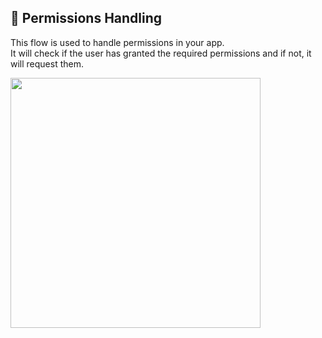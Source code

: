 ## 🚀 Permissions Handling

This flow is used to handle permissions in your app.  
It will check if the user has granted the required permissions and if not, it will request them.

<image src="https://github.com/vvv-sss/rn-stories/assets/115154506/e109f319-6b5a-4508-861e-bcd96fa180f9" width="400" />